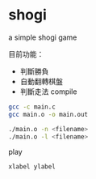 # shogi
a simple shogi game

目前功能：
* 判斷勝負
* 自動翻轉棋盤
* 判斷走法
compile
```bash
gcc -c main.c
gcc main.o -o main.out
```
```bash
./main.o -n <filename>
./main.o -l <filename>
```

play
```
xlabel ylabel
```
